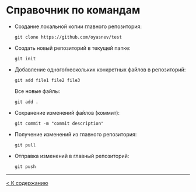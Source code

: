 # Cправочник по командам

* Создание локальной копии главного репозитория: 
    ```
    git clone https://github.com/oyasnev/test
    ```
* Cоздать новый репозиторий в текущей папке:
    ```
    git init
    ```
* Добавление одного/нескольких конкретных файлов в репозиторий: 
    ```
    git add file1 file2 file3
    ```
    Все новые файлы: 
    ```
    git add .
    ```
* Сохранение изменений файлов (коммит): 
    ```
    git commit ­-m "commit description" 
    ```
* Получение изменений из главного репозитория: 
    ```
    git pull
    ```
* Отправка изменений в главный репозиторий: 
    ```
    git push
    ```

--- 

[< К содержанию](./README.md)